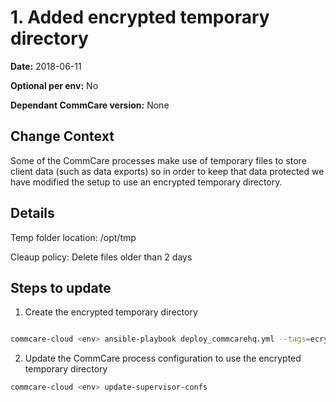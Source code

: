 # 1. Added encrypted temporary directory

**Date:** 2018-06-11

**Optional per env:** No

**Dependant CommCare version:** None

## Change Context
Some of the CommCare processes make use of temporary files to store client data (such as data exports) so in order to keep that data protected we have modified the setup to use an encrypted temporary directory.

## Details

Temp folder location: /opt/tmp

Cleaup policy: Delete files older than 2 days

## Steps to update

1. Create the encrypted temporary directory
```bash

commcare-cloud <env> ansible-playbook deploy_commcarehq.yml --tags=ecryptfs
```

2. Update the CommCare process configuration to use the encrypted temporary directory
```bash
commcare-cloud <env> update-supervisor-confs
```
